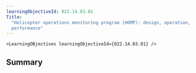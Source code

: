 ```yaml
---
learningObjectiveId: 022.14.03.01
Title:
  "Helicopter operations monitoring program (HOMP): design, operation,
  performance"
---
```


```tsx eval
<LearningOBjectives learningObjectiveId={022.14.03.01} />
```

## Summary
